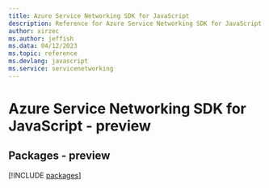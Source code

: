```yaml
---
title: Azure Service Networking SDK for JavaScript
description: Reference for Azure Service Networking SDK for JavaScript
author: xirzec
ms.author: jeffish
ms.data: 04/12/2023
ms.topic: reference
ms.devlang: javascript
ms.service: servicenetworking
---
```

# Azure Service Networking SDK for JavaScript - preview
## Packages - preview
[!INCLUDE [packages](service-networking-index.md)]